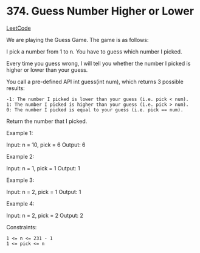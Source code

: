 # 374. Guess Number Higher or Lower

[LeetCode](https://leetcode.com/problems/guess-number-higher-or-lower/)

We are playing the Guess Game. The game is as follows:

I pick a number from 1 to n. You have to guess which number I picked.

Every time you guess wrong, I will tell you whether the number I picked is higher or lower than your guess.

You call a pre-defined API int guess(int num), which returns 3 possible results:

    -1: The number I picked is lower than your guess (i.e. pick < num).
    1: The number I picked is higher than your guess (i.e. pick > num).
    0: The number I picked is equal to your guess (i.e. pick == num).

Return the number that I picked.



Example 1:

Input: n = 10, pick = 6
Output: 6

Example 2:

Input: n = 1, pick = 1
Output: 1

Example 3:

Input: n = 2, pick = 1
Output: 1

Example 4:

Input: n = 2, pick = 2
Output: 2



Constraints:

    1 <= n <= 231 - 1
    1 <= pick <= n
